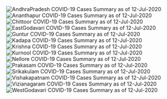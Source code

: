 
<img src="https://deepuhub.github.io/COVID-19/GraphsGenerated/12-Jul-2020/Last24Hrs_AndhraPradesh_12-Jul-2020.jpg" alt="AndhraPradesh COVID-19 Cases Summary as of 12-Jul-2020">
 <br>
<img src="https://deepuhub.github.io/COVID-19/GraphsGenerated/12-Jul-2020/Last24Hrs_Ananthapur_12-Jul-2020.jpg" alt="Ananthapur COVID-19 Cases Summary as of 12-Jul-2020">
 <br>
<img src="https://deepuhub.github.io/COVID-19/GraphsGenerated/12-Jul-2020/Last24Hrs_Chittoor_12-Jul-2020.jpg" alt="Chittoor COVID-19 Cases Summary as of 12-Jul-2020">
 <br>
<img src="https://deepuhub.github.io/COVID-19/GraphsGenerated/12-Jul-2020/Last24Hrs_EastGodavari_12-Jul-2020.jpg" alt="EastGodavari COVID-19 Cases Summary as of 12-Jul-2020">
 <br>
<img src="https://deepuhub.github.io/COVID-19/GraphsGenerated/12-Jul-2020/Last24Hrs_Guntur_12-Jul-2020.jpg" alt="Guntur COVID-19 Cases Summary as of 12-Jul-2020">
 <br>
<img src="https://deepuhub.github.io/COVID-19/GraphsGenerated/12-Jul-2020/Last24Hrs_Kadapa_12-Jul-2020.jpg" alt="Kadapa COVID-19 Cases Summary as of 12-Jul-2020">
 <br>
<img src="https://deepuhub.github.io/COVID-19/GraphsGenerated/12-Jul-2020/Last24Hrs_Krishna_12-Jul-2020.jpg" alt="Krishna COVID-19 Cases Summary as of 12-Jul-2020">
 <br>
<img src="https://deepuhub.github.io/COVID-19/GraphsGenerated/12-Jul-2020/Last24Hrs_Kurnool_12-Jul-2020.jpg" alt="Kurnool COVID-19 Cases Summary as of 12-Jul-2020">
 <br>
<img src="https://deepuhub.github.io/COVID-19/GraphsGenerated/12-Jul-2020/Last24Hrs_Nellore_12-Jul-2020.jpg" alt="Nellore COVID-19 Cases Summary as of 12-Jul-2020">
 <br>
<img src="https://deepuhub.github.io/COVID-19/GraphsGenerated/12-Jul-2020/Last24Hrs_Prakasam_12-Jul-2020.jpg" alt="Prakasam COVID-19 Cases Summary as of 12-Jul-2020">
 <br>
<img src="https://deepuhub.github.io/COVID-19/GraphsGenerated/12-Jul-2020/Last24Hrs_Srikakulam_12-Jul-2020.jpg" alt="Srikakulam COVID-19 Cases Summary as of 12-Jul-2020">
 <br>
<img src="https://deepuhub.github.io/COVID-19/GraphsGenerated/12-Jul-2020/Last24Hrs_Vishakapatnam_12-Jul-2020.jpg" alt="Vishakapatnam COVID-19 Cases Summary as of 12-Jul-2020">
 <br>
<img src="https://deepuhub.github.io/COVID-19/GraphsGenerated/12-Jul-2020/Last24Hrs_Vizianagaram_12-Jul-2020.jpg" alt="Vizianagaram COVID-19 Cases Summary as of 12-Jul-2020">
 <br>
<img src="https://deepuhub.github.io/COVID-19/GraphsGenerated/12-Jul-2020/Last24Hrs_WestGodavari_12-Jul-2020.jpg" alt="WestGodavari COVID-19 Cases Summary as of 12-Jul-2020">
 <br> 